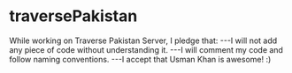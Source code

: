 # traversePakistan

While working on Traverse Pakistan Server, I pledge that:
---I will not add any piece of code without understanding it. 
---I will comment my code and follow naming conventions.
---I accept that Usman Khan is awesome! :)
